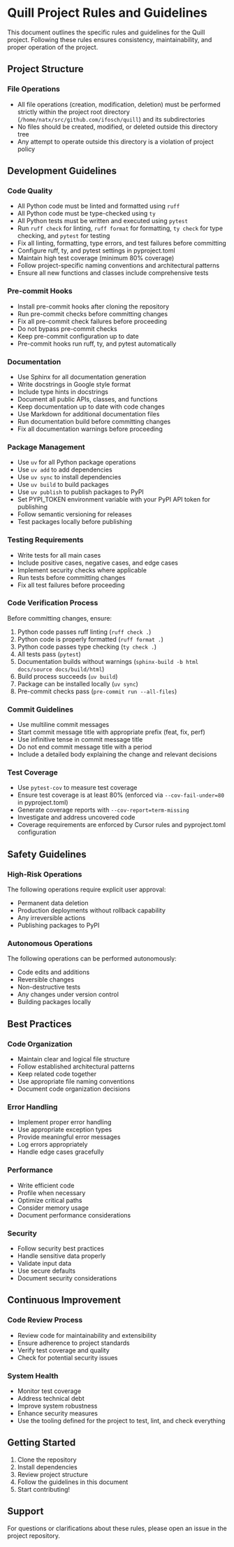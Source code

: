 # Quill Project Rules and Guidelines

This document outlines the specific rules and guidelines for the Quill project. Following these rules ensures consistency, maintainability, and proper operation of the project.

## Project Structure

### File Operations
- All file operations (creation, modification, deletion) must be performed strictly within the project root directory (`/home/natx/src/github.com/ifosch/quill`) and its subdirectories
- No files should be created, modified, or deleted outside this directory tree
- Any attempt to operate outside this directory is a violation of project policy

## Development Guidelines

### Code Quality
- All Python code must be linted and formatted using `ruff`
- All Python code must be type-checked using `ty`
- All Python tests must be written and executed using `pytest`
- Run `ruff check` for linting, `ruff format` for formatting, `ty check` for type checking, and `pytest` for testing
- Fix all linting, formatting, type errors, and test failures before committing
- Configure ruff, ty, and pytest settings in pyproject.toml
- Maintain high test coverage (minimum 80% coverage)
- Follow project-specific naming conventions and architectural patterns
- Ensure all new functions and classes include comprehensive tests

### Pre-commit Hooks
- Install pre-commit hooks after cloning the repository
- Run pre-commit checks before committing changes
- Fix all pre-commit check failures before proceeding
- Do not bypass pre-commit checks
- Keep pre-commit configuration up to date
- Pre-commit hooks run ruff, ty, and pytest automatically

### Documentation
- Use Sphinx for all documentation generation
- Write docstrings in Google style format
- Include type hints in docstrings
- Document all public APIs, classes, and functions
- Keep documentation up to date with code changes
- Use Markdown for additional documentation files
- Run documentation build before committing changes
- Fix all documentation warnings before proceeding

### Package Management
- Use `uv` for all Python package operations
- Use `uv add` to add dependencies
- Use `uv sync` to install dependencies
- Use `uv build` to build packages
- Use `uv publish` to publish packages to PyPI
- Set PYPI_TOKEN environment variable with your PyPI API token for publishing
- Follow semantic versioning for releases
- Test packages locally before publishing

### Testing Requirements
- Write tests for all main cases
- Include positive cases, negative cases, and edge cases
- Implement security checks where applicable
- Run tests before committing changes
- Fix all test failures before proceeding

### Code Verification Process
Before committing changes, ensure:
1. Python code passes ruff linting (`ruff check .`)
2. Python code is properly formatted (`ruff format .`)
3. Python code passes type checking (`ty check .`)
4. All tests pass (`pytest`)
5. Documentation builds without warnings (`sphinx-build -b html docs/source docs/build/html`)
6. Build process succeeds (`uv build`)
7. Package can be installed locally (`uv sync`)
8. Pre-commit checks pass (`pre-commit run --all-files`)

### Commit Guidelines
- Use multiline commit messages
- Start commit message title with appropriate prefix (feat, fix, perf)
- Use infinitive tense in commit message title
- Do not end commit message title with a period
- Include a detailed body explaining the change and relevant decisions

### Test Coverage
- Use `pytest-cov` to measure test coverage
- Ensure test coverage is at least 80% (enforced via `--cov-fail-under=80` in pyproject.toml)
- Generate coverage reports with `--cov-report=term-missing`
- Investigate and address uncovered code
- Coverage requirements are enforced by Cursor rules and pyproject.toml configuration

## Safety Guidelines

### High-Risk Operations
The following operations require explicit user approval:
- Permanent data deletion
- Production deployments without rollback capability
- Any irreversible actions
- Publishing packages to PyPI

### Autonomous Operations
The following operations can be performed autonomously:
- Code edits and additions
- Reversible changes
- Non-destructive tests
- Any changes under version control
- Building packages locally

## Best Practices

### Code Organization
- Maintain clear and logical file structure
- Follow established architectural patterns
- Keep related code together
- Use appropriate file naming conventions
- Document code organization decisions

### Error Handling
- Implement proper error handling
- Use appropriate exception types
- Provide meaningful error messages
- Log errors appropriately
- Handle edge cases gracefully

### Performance
- Write efficient code
- Profile when necessary
- Optimize critical paths
- Consider memory usage
- Document performance considerations

### Security
- Follow security best practices
- Handle sensitive data properly
- Validate input data
- Use secure defaults
- Document security considerations

## Continuous Improvement

### Code Review Process
- Review code for maintainability and extensibility
- Ensure adherence to project standards
- Verify test coverage and quality
- Check for potential security issues

### System Health
- Monitor test coverage
- Address technical debt
- Improve system robustness
- Enhance security measures
- Use the tooling defined for the project to test, lint, and check everything

## Getting Started

1. Clone the repository
2. Install dependencies
3. Review project structure
4. Follow the guidelines in this document
5. Start contributing!

## Support

For questions or clarifications about these rules, please open an issue in the project repository. 